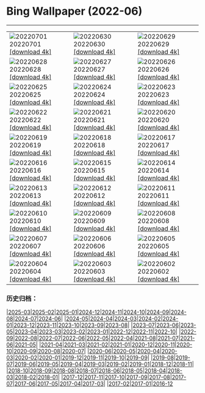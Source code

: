 # Bing Wallpaper (2022-06)
**************

<table><tr><td><img src="https://www.bing.com/th?id=OHR.VittalaTemple_EN-IN2910897147_1920x1080.jpg" alt="20220701"> 20220701 <a href="https://www.bing.com/th?id=OHR.VittalaTemple_EN-IN2910897147_UHD.jpg">[download 4k]</a></td><td><img src="https://www.bing.com/th?id=OHR.AcramanCrater_EN-IN8947165550_1920x1080.jpg" alt="20220630"> 20220630 <a href="https://www.bing.com/th?id=OHR.AcramanCrater_EN-IN8947165550_UHD.jpg">[download 4k]</a></td><td><img src="https://www.bing.com/th?id=OHR.PhangNgaBay_EN-IN8431403157_1920x1080.jpg" alt="20220629"> 20220629 <a href="https://www.bing.com/th?id=OHR.PhangNgaBay_EN-IN8431403157_UHD.jpg">[download 4k]</a></td></tr><tr><td><img src="https://www.bing.com/th?id=OHR.Pride2022_EN-IN5532217251_1920x1080.jpg" alt="20220628"> 20220628 <a href="https://www.bing.com/th?id=OHR.Pride2022_EN-IN5532217251_UHD.jpg">[download 4k]</a></td><td><img src="https://www.bing.com/th?id=OHR.ValensoleLavender_EN-IN8586920883_1920x1080.jpg" alt="20220627"> 20220627 <a href="https://www.bing.com/th?id=OHR.ValensoleLavender_EN-IN8586920883_UHD.jpg">[download 4k]</a></td><td><img src="https://www.bing.com/th?id=OHR.AmberFortJaipur_EN-IN5320407763_1920x1080.jpg" alt="20220626"> 20220626 <a href="https://www.bing.com/th?id=OHR.AmberFortJaipur_EN-IN5320407763_UHD.jpg">[download 4k]</a></td></tr><tr><td><img src="https://www.bing.com/th?id=OHR.BBMomCub_EN-IN3221684561_1920x1080.jpg" alt="20220625"> 20220625 <a href="https://www.bing.com/th?id=OHR.BBMomCub_EN-IN3221684561_UHD.jpg">[download 4k]</a></td><td><img src="https://www.bing.com/th?id=OHR.CenoteDiver_EN-IN8456259525_1920x1080.jpg" alt="20220624"> 20220624 <a href="https://www.bing.com/th?id=OHR.CenoteDiver_EN-IN8456259525_UHD.jpg">[download 4k]</a></td><td><img src="https://www.bing.com/th?id=OHR.MostarBridge_EN-IN2244419347_1920x1080.jpg" alt="20220623"> 20220623 <a href="https://www.bing.com/th?id=OHR.MostarBridge_EN-IN2244419347_UHD.jpg">[download 4k]</a></td></tr><tr><td><img src="https://www.bing.com/th?id=OHR.AmazonianEcuador_EN-IN1275259428_1920x1080.jpg" alt="20220622"> 20220622 <a href="https://www.bing.com/th?id=OHR.AmazonianEcuador_EN-IN1275259428_UHD.jpg">[download 4k]</a></td><td><img src="https://www.bing.com/th?id=OHR.GangaRiverRishikesh_EN-IN7092071702_1920x1080.jpg" alt="20220621"> 20220621 <a href="https://www.bing.com/th?id=OHR.GangaRiverRishikesh_EN-IN7092071702_UHD.jpg">[download 4k]</a></td><td><img src="https://www.bing.com/th?id=OHR.SwallowtailFlower_EN-IN5319698364_1920x1080.jpg" alt="20220620"> 20220620 <a href="https://www.bing.com/th?id=OHR.SwallowtailFlower_EN-IN5319698364_UHD.jpg">[download 4k]</a></td></tr><tr><td><img src="https://www.bing.com/th?id=OHR.Cassowary_EN-IN8473902789_1920x1080.jpg" alt="20220619"> 20220619 <a href="https://www.bing.com/th?id=OHR.Cassowary_EN-IN8473902789_UHD.jpg">[download 4k]</a></td><td><img src="https://www.bing.com/th?id=OHR.CelebratingSurfing_EN-IN7987803571_1920x1080.jpg" alt="20220618"> 20220618 <a href="https://www.bing.com/th?id=OHR.CelebratingSurfing_EN-IN7987803571_UHD.jpg">[download 4k]</a></td><td><img src="https://www.bing.com/th?id=OHR.Balsamroot_EN-IN7008108109_1920x1080.jpg" alt="20220617"> 20220617 <a href="https://www.bing.com/th?id=OHR.Balsamroot_EN-IN7008108109_UHD.jpg">[download 4k]</a></td></tr><tr><td><img src="https://www.bing.com/th?id=OHR.SeonamTemple_EN-IN7858855882_1920x1080.jpg" alt="20220616"> 20220616 <a href="https://www.bing.com/th?id=OHR.SeonamTemple_EN-IN7858855882_UHD.jpg">[download 4k]</a></td><td><img src="https://www.bing.com/th?id=OHR.ClingmansDome_EN-IN7443474790_1920x1080.jpg" alt="20220615"> 20220615 <a href="https://www.bing.com/th?id=OHR.ClingmansDome_EN-IN7443474790_UHD.jpg">[download 4k]</a></td><td><img src="https://www.bing.com/th?id=OHR.SahyadriMountain_EN-IN5423279196_1920x1080.jpg" alt="20220614"> 20220614 <a href="https://www.bing.com/th?id=OHR.SahyadriMountain_EN-IN5423279196_UHD.jpg">[download 4k]</a></td></tr><tr><td><img src="https://www.bing.com/th?id=OHR.OkavangoElephant_EN-IN8910775804_1920x1080.jpg" alt="20220613"> 20220613 <a href="https://www.bing.com/th?id=OHR.OkavangoElephant_EN-IN8910775804_UHD.jpg">[download 4k]</a></td><td><img src="https://www.bing.com/th?id=OHR.SierraPonce_EN-IN8119825728_1920x1080.jpg" alt="20220612"> 20220612 <a href="https://www.bing.com/th?id=OHR.SierraPonce_EN-IN8119825728_UHD.jpg">[download 4k]</a></td><td><img src="https://www.bing.com/th?id=OHR.MisoolIsland_EN-IN8054826931_1920x1080.jpg" alt="20220611"> 20220611 <a href="https://www.bing.com/th?id=OHR.MisoolIsland_EN-IN8054826931_UHD.jpg">[download 4k]</a></td></tr><tr><td><img src="https://www.bing.com/th?id=OHR.CRPoppies_EN-IN5835481494_1920x1080.jpg" alt="20220610"> 20220610 <a href="https://www.bing.com/th?id=OHR.CRPoppies_EN-IN5835481494_UHD.jpg">[download 4k]</a></td><td><img src="https://www.bing.com/th?id=OHR.SweetheartAbbey_EN-IN3919256242_1920x1080.jpg" alt="20220609"> 20220609 <a href="https://www.bing.com/th?id=OHR.SweetheartAbbey_EN-IN3919256242_UHD.jpg">[download 4k]</a></td><td><img src="https://www.bing.com/th?id=OHR.CommonDolphin_EN-IN3383698134_1920x1080.jpg" alt="20220608"> 20220608 <a href="https://www.bing.com/th?id=OHR.CommonDolphin_EN-IN3383698134_UHD.jpg">[download 4k]</a></td></tr><tr><td><img src="https://www.bing.com/th?id=OHR.HaagaRhododendron_EN-IN2926372259_1920x1080.jpg" alt="20220607"> 20220607 <a href="https://www.bing.com/th?id=OHR.HaagaRhododendron_EN-IN2926372259_UHD.jpg">[download 4k]</a></td><td><img src="https://www.bing.com/th?id=OHR.IndigoBunting_EN-IN2066579657_1920x1080.jpg" alt="20220606"> 20220606 <a href="https://www.bing.com/th?id=OHR.IndigoBunting_EN-IN2066579657_UHD.jpg">[download 4k]</a></td><td><img src="https://www.bing.com/th?id=OHR.RapadalenSNP_EN-IN1489356722_1920x1080.jpg" alt="20220605"> 20220605 <a href="https://www.bing.com/th?id=OHR.RapadalenSNP_EN-IN1489356722_UHD.jpg">[download 4k]</a></td></tr><tr><td><img src="https://www.bing.com/th?id=OHR.SpottedDeers_EN-IN8476369088_1920x1080.jpg" alt="20220604"> 20220604 <a href="https://www.bing.com/th?id=OHR.SpottedDeers_EN-IN8476369088_UHD.jpg">[download 4k]</a></td><td><img src="https://www.bing.com/th?id=OHR.MoabCycling_EN-IN7733340010_1920x1080.jpg" alt="20220603"> 20220603 <a href="https://www.bing.com/th?id=OHR.MoabCycling_EN-IN7733340010_UHD.jpg">[download 4k]</a></td><td><img src="https://www.bing.com/th?id=OHR.CharminarIndia_EN-IN8853169014_1920x1080.jpg" alt="20220602"> 20220602 <a href="https://www.bing.com/th?id=OHR.CharminarIndia_EN-IN8853169014_UHD.jpg">[download 4k]</a></td></tr></table>

### 历史归档：

|[2025-03](/../2025-03/2025-03.md)|[2025-02](/../2025-02/2025-02.md)|[2025-01](/../2025-01/2025-01.md)|[2024-12](/../2024-12/2024-12.md)|[2024-11](/../2024-11/2024-11.md)|[2024-10](/../2024-10/2024-10.md)|[2024-09](/../2024-09/2024-09.md)|[2024-08](/../2024-08/2024-08.md)|[2024-07](/../2024-07/2024-07.md)|[2024-06](/../2024-06/2024-06.md)|
|[2024-05](/../2024-05/2024-05.md)|[2024-04](/../2024-04/2024-04.md)|[2024-03](/../2024-03/2024-03.md)|[2024-02](/../2024-02/2024-02.md)|[2024-01](/../2024-01/2024-01.md)|[2023-12](/../2023-12/2023-12.md)|[2023-11](/../2023-11/2023-11.md)|[2023-10](/../2023-10/2023-10.md)|[2023-09](/../2023-09/2023-09.md)|[2023-08](/../2023-08/2023-08.md)|
|[2023-07](/../2023-07/2023-07.md)|[2023-06](/../2023-06/2023-06.md)|[2023-05](/../2023-05/2023-05.md)|[2023-04](/../2023-04/2023-04.md)|[2023-03](/../2023-03/2023-03.md)|[2023-02](/../2023-02/2023-02.md)|[2023-01](/../2023-01/2023-01.md)|[2022-12](/../2022-12/2022-12.md)|[2022-11](/../2022-11/2022-11.md)|[2022-10](/../2022-10/2022-10.md)|
|[2022-09](/../2022-09/2022-09.md)|[2022-08](/../2022-08/2022-08.md)|[2022-07](/../2022-07/2022-07.md)|[2022-06](/2022-06.md)|[2022-05](/../2022-05/2022-05.md)|[2022-04](/../2022-04/2022-04.md)|[2021-08](/../2021-08/2021-08.md)|[2021-07](/../2021-07/2021-07.md)|[2021-06](/../2021-06/2021-06.md)|[2021-05](/../2021-05/2021-05.md)|
|[2021-04](/../2021-04/2021-04.md)|[2021-03](/../2021-03/2021-03.md)|[2021-02](/../2021-02/2021-02.md)|[2021-01](/../2021-01/2021-01.md)|[2020-12](/../2020-12/2020-12.md)|[2020-11](/../2020-11/2020-11.md)|[2020-10](/../2020-10/2020-10.md)|[2020-09](/../2020-09/2020-09.md)|[2020-08](/../2020-08/2020-08.md)|[2020-07](/../2020-07/2020-07.md)|
|[2020-06](/../2020-06/2020-06.md)|[2020-05](/../2020-05/2020-05.md)|[2020-04](/../2020-04/2020-04.md)|[2020-03](/../2020-03/2020-03.md)|[2020-02](/../2020-02/2020-02.md)|[2020-01](/../2020-01/2020-01.md)|[2019-12](/../2019-12/2019-12.md)|[2019-11](/../2019-11/2019-11.md)|[2019-10](/../2019-10/2019-10.md)|[2019-09](/../2019-09/2019-09.md)|
|[2019-08](/../2019-08/2019-08.md)|[2019-07](/../2019-07/2019-07.md)|[2019-06](/../2019-06/2019-06.md)|[2019-05](/../2019-05/2019-05.md)|[2019-04](/../2019-04/2019-04.md)|[2019-03](/../2019-03/2019-03.md)|[2019-02](/../2019-02/2019-02.md)|[2019-01](/../2019-01/2019-01.md)|[2018-12](/../2018-12/2018-12.md)|[2018-11](/../2018-11/2018-11.md)|
|[2018-10](/../2018-10/2018-10.md)|[2018-09](/../2018-09/2018-09.md)|[2018-08](/../2018-08/2018-08.md)|[2018-07](/../2018-07/2018-07.md)|[2018-06](/../2018-06/2018-06.md)|[2018-05](/../2018-05/2018-05.md)|[2018-04](/../2018-04/2018-04.md)|[2018-03](/../2018-03/2018-03.md)|[2018-02](/../2018-02/2018-02.md)|[2018-01](/../2018-01/2018-01.md)|
|[2017-12](/../2017-12/2017-12.md)|[2017-11](/../2017-11/2017-11.md)|[2017-10](/../2017-10/2017-10.md)|[2017-09](/../2017-09/2017-09.md)|[2017-08](/../2017-08/2017-08.md)|[2017-07](/../2017-07/2017-07.md)|[2017-06](/../2017-06/2017-06.md)|[2017-05](/../2017-05/2017-05.md)|[2017-04](/../2017-04/2017-04.md)|[2017-03](/../2017-03/2017-03.md)|
|[2017-02](/../2017-02/2017-02.md)|[2017-01](/../2017-01/2017-01.md)|[2016-12](/../2016-12/2016-12.md)